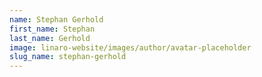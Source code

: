 ```yaml
---
name: Stephan Gerhold
first_name: Stephan
last_name: Gerhold
image: linaro-website/images/author/avatar-placeholder
slug_name: stephan-gerhold
---
```


